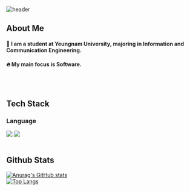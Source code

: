 <div>
  
  <!--Header-->
  ![header](https://capsule-render.vercel.app/api?type=waving&color=gradient&height=300&section=header&text=Tae%20Kyung%20Lee%20%F0%9F%A4%97)
  
</div>

<div>
  <!--Body-->
  
  ## About Me
  #### :raising_hand: I am a student at Yeungnam University, majoring in Information and Communication Engineering.<br/>
  #### :fire: My main focus is Software.<br/>
  <br/>
  <br/>
  
  ## Tech Stack
  ### Language
  <!--C++-->
  <img src="https://img.shields.io/badge/C++-00599C?style=flat-square&logo=C%2B%2B&logoColor=white"/>
  <!--Java-->
  <img src="https://img.shields.io/badge/Java-007396?style=flat-square&logo=OpenJDK&logoColor=white"/>
  <br/>
  <br/>
  
  ## Github Stats
  [![Anurag's GitHub stats](https://github-readme-stats.vercel.app/api?username=TG0410)](https://github.com/anuraghazra/github-readme-stats)
  <br/>
  [![Top Langs](https://github-readme-stats.vercel.app/api/top-langs/?username=TG0410)](https://github.com/anuraghazra/github-readme-stats)
  
</div>
